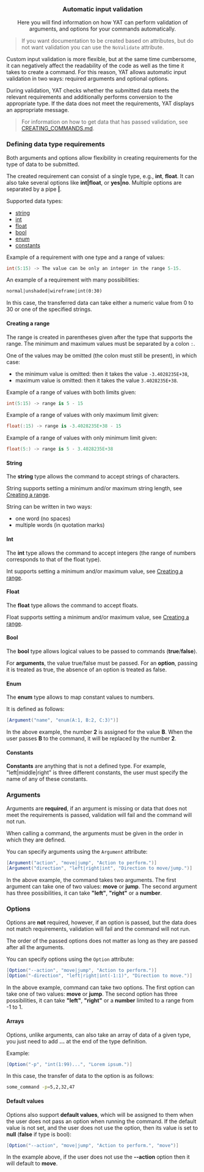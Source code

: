 <div align="center">
 <h3>Automatic input validation</h1>
 <p>Here you will find information on how YAT can perform validation of arguments, and options for your commands automatically.</p>
</div>

> If you want documentation to be created based on attributes,
> but do not want validation you can use the `NoValidate` attribute.

Custom input validation is more flexible, but at the same time cumbersome, it can negatively affect the readability of the code as well as the time it takes to create a command. For this reason, YAT allows automatic input validation in two ways: required arguments and optional options.

During validation, YAT checks whether the submitted data meets the relevant requirements and additionally performs conversion to the appropriate type. If the data does not meet the requirements, YAT displays an appropriate message.

> For information on how to get data that has passed validation, see [CREATING_COMMANDS.md](./CREATING_COMMANDS.md).

### Defining data type requirements

Both arguments and options allow flexibility in creating requirements for the type of data to be submitted.

The created requirement can consist of a single type, e.g., **int**, **float**. It can also take several options like **int|float**, or **yes|no**. Multiple options are separated by a pipe **|**.

Supported data types:

- [string](#string)
- [int](#int)
- [float](#float)
- [bool](#bool)
- [enum](#enum)
- [constants](#constants)

Example of a requirement with one type and a range of values:

```c
int(5:15) -> The value can be only an integer in the range 5-15.
```

An example of a requirement with many possibilities:

```txt
normal|unshaded|wireframe|int(0:30)
```

In this case, the transferred data can take either a numeric value from 0 to 30 or one of the specified strings.

#### Creating a range

The range is created in parentheses given after the type that supports the range. The minimum and maximum values must be separated by a colon `:`.

One of the values may be omitted (the colon must still be present), in which case:

- the minimum value is omitted: then it takes the value `-3.4028235E+38`,
- maximum value is omitted: then it takes the value `3.4028235E+38`.

Example of a range of values with both limits given:

```cs
int(5:15) -> range is 5 - 15
```

Example of a range of values with only maximum limit given:

```cs
float(:15) -> range is -3.4028235E+38 - 15
```

Example of a range of values with only minimum limit given:

```cs
float(5:) -> range is 5 - 3.4028235E+38
```

#### String

The **string** type allows the command to accept strings of characters.

String supports setting a minimum and/or maximum string length,
see [Creating a range](#creating-a-range).

String can be written in two ways:

- one word (no spaces)
- multiple words (in quotation marks)

#### Int

The **int** type allows the command to accept integers (the range of numbers corresponds to that of the float type).

Int supports setting a minimum and/or maximum value,
see [Creating a range](#creating-a-range).

#### Float

The **float** type allows the command to accept floats.

Float supports setting a minimum and/or maximum value,
see [Creating a range](#creating-a-range).

#### Bool

The **bool** type allows logical values to be passed to commands (**true**/**false**).

For **arguments**, the value true/false must be passed.
For an **option**, passing it is treated as true, the absence of an option is treated as false.

#### Enum

The **enum** type allows to map constant values to numbers.

It is defined as follows:

```cs
[Argument("name", "enum(A:1, B:2, C:3)")]
```

In the above example, the number **2** is assigned for the value **B**. When the user passes **B** to the command, it will be replaced by the number **2**.

#### Constants

**Constants** are anything that is not a defined type. For example, "left|middle|right" is three different constants, the user must specify the name of any of these constants.

### Arguments

Arguments are **required**, if an argument is missing or data that does not meet the requirements is passed,
validation will fail and the command will not run.

When calling a command, the arguments must be given in the order in which they are defined.

You can specify arguments using the `Argument` attribute:

```cs
[Argument("action", "move|jump", "Action to perform.")]
[Argument("direction", "left|right|int", "Direction to move/jump.")]
```

In the above example, the command takes two arguments.
The first argument can take one of two values: **move** or **jump**.
The second argument has three possibilities, it can take **"left"**, **"right"** or a **number**.

### Options

Options are **not** required, however, if an option is passed, but the data does not match requirements, validation will fail and the command will not run.

The order of the passed options does not matter as long as they are passed after all the arguments.

You can specify options using the `Option` attribute:

```cs
[Option("--action", "move|jump", "Action to perform.")]
[Option("-direction", "left|right|int(-1:1)", "Direction to move.")]
```

In the above example, command can take two options.
The first option can take one of two values: **move** or **jump**.
The second option has three possibilities, it can take **"left"**, **"right"** or a **number** limited to a range from -1 to 1.

#### Arrays

Options, unlike arguments, can also take an array of data of a given type, you just need to add **...** at the end of the type definition.

Example:

```cs
[Option("-p", "int(1:99)...", "Lorem ipsum.")]
```

In this case, the transfer of data to the option is as follows:

```sh
some_command -p=5,2,32,47
```

#### Default values

Options also support **default values**, which will be assigned to them when the user does not pass an option when running the command. If the default value is not set, and the user does not use the option, then its value is set to **null** (**false** if type is bool):

```cs
[Option("--action", "move|jump", "Action to perform.", "move")]
```

In the example above, if the user does not use the **--action** option then it will default to **move**.
